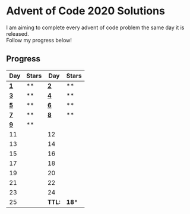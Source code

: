 # Advent of Code 2020 Solutions

I am aiming to complete every advent of code problem the same day it is released.  
Follow my progress below!  
  
## Progress
  
| Day | Stars | Day | Stars |
| ------ | ------ | ------ | ------ |
| **[1](https://github.com/mateom99/Advent-of-Code/tree/main/2020/Day%201)**  | ** | **[2](https://github.com/mateom99/Advent-of-Code/tree/main/2020/Day%202)** | ** |
| **[3](https://github.com/mateom99/Advent-of-Code/tree/main/2020/Day%203)**  | ** | **[4](https://github.com/mateom99/Advent-of-Code/tree/main/2020/Day%204)** | ** |
| **[5](https://github.com/mateom99/Advent-of-Code/tree/main/2020/Day%205)**  | ** | **[6](https://github.com/mateom99/Advent-of-Code/tree/main/2020/Day%205)** | ** |
| **[7](https://github.com/mateom99/Advent-of-Code/tree/main/2020/Day%207)**  | ** | **[8](https://github.com/mateom99/Advent-of-Code/tree/main/2020/Day%208)** | ** |
| **[9](https://github.com/mateom99/Advent-of-Code/tree/main/2020/Day%209)** | ** |  |
| 11                 |    | 12 |  |
| 13                 |    | 14 |  |
| 15                 |    | 16 |  |
| 17                 |    | 18 |  |
| 19                 |    | 20 |  |
| 21                 |    | 22 |  |
| 23                 |    | 24 |  |
| 25                 |    | **TTL:** | **18*** |